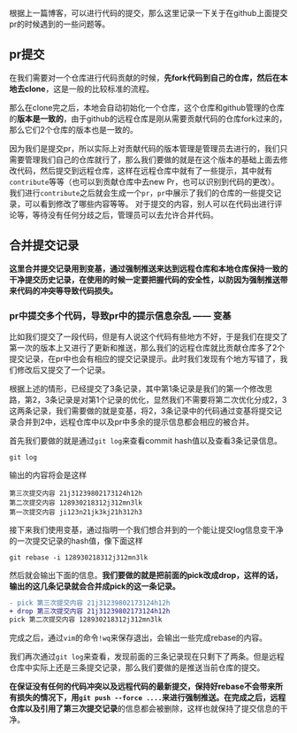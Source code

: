 根据上一篇博客，可以进行代码的提交，那么这里记录一下关于在github上面提交pr的时候遇到的一些问题等。

## pr提交
在我们需要对一个仓库进行代码贡献的时候，**先fork代码到自己的仓库，然后在本地去clone**，这是一般的比较标准的流程。

那么在clone完之后，本地会自动初始化一个仓库，这个仓库和github管理的仓库的**版本是一致的**，由于github的远程仓库是刚从需要贡献代码的仓库fork过来的，那么它们2个仓库的版本也是一致的。

因为我们是提交pr，所以实际上对贡献代码的版本管理是管理员去进行的，我们只需要管理我们自己的仓库就行了，那么我们要做的就是在这个版本的基础上面去修改代码，然后提交到远程仓库，这样在远程仓库中就有了一些提示，其中就有`contribute`等等（也可以到贡献仓库中去new Pr，也可以识别到代码的更改）。 我们进行`contribute`之后就会生成一个`pr`，`pr`中展示了我们的仓库的一些提交记录，可以看到修改了哪些内容等等。 对于提交的内容，别人可以在代码出进行评论等，等待没有任何分歧之后，管理员可以去允许合并代码。

## 合并提交记录
**这里合并提交记录用到变基，通过强制推送来达到远程仓库和本地仓库保持一致的干净提交历史记录，在使用的时候一定要把握代码的安全性，以防因为强制推送带来代码的冲突等导致代码损失。**

### pr中提交多个代码，导致pr中的提示信息杂乱 —— 变基
比如我们提交了一段代码，但是有人说这个代码有些地方不好，于是我们在提交了第一次的版本上又进行了更新和推送，那么我们的远程仓库就比贡献仓库多了2个提交记录，在pr中也会有相应的提交记录提示。此时我们发现有个地方写错了，我们修改后又提交了一个记录。 

根据上述的情形，已经提交了3条记录，其中第1条记录是我们的第一个修改思路，第2，3条记录是对第1个记录的优化，显然我们不需要将第二次优化分成2，3这两条记录，我们需要做的就是变基，将2，3条记录中的代码通过变基将提交记录合并到2中，远程仓库中以及pr中多余的提示信息都会相应的被合并。

首先我们要做的就是通过`git log`来查看commit hash值以及查看3条记录信息。
```git
git log
```
输出的内容将会是这样
```
第三次提交内容 21j31239802173124h12h
第二次提交内容 128930218312j312mn3lk
第一次提交内容 ji123n21jk3kj21h312h3
```
接下来我们使用变基，通过指明一个我们想合并到的一个能让提交log信息变干净的一次提交记录的hash值，像下面这样
```
git rebase -i 128930218312j312mn3lk
```
然后就会输出下面的信息。**我们要做的就是把前面的pick改成drop，这样的话，输出的这几条记录就会合并成pick的这一条记录。**
```diff
- pick 第三次提交内容 21j31239802173124h12h
+ drop 第三次提交内容 21j31239802173124h12h
pick 第二次提交内容 128930218312j312mn3lk
```
完成之后，通过`vim`的命令`!wq`来保存退出，会输出一些完成rebase的内容。

我们再次通过`git log`来查看，发现前面的三条记录现在只剩下了两条。但是远程仓库中实际上还是三条提交记录，那么我们要做的是推送当前仓库的提交。

**在保证没有任何的代码冲突以及远程代码的最新提交，保持好rebase不会带来所有损失的情况下，用`git push --force ....`来进行强制推送。**在完成之后，远程仓库以及引用了**第三次提交记录**的信息都会被删除，这样也就保持了提交信息的干净。



